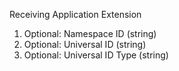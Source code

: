 Receiving Application Extension
1. Optional: Namespace ID (string)
1. Optional: Universal ID (string)
1. Optional: Universal ID Type (string)



